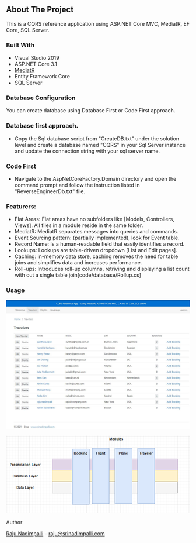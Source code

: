 

<!-- ABOUT THE PROJECT -->
## About The Project
This is a CQRS reference application using ASP.NET Core MVC, MediatR, EF Core, SQL Server.
  <!--
  <br />
    <a target="_blank" href="https://www.srinadimpalli.com/2021/05/vertical-slice-architecture-using-net5-cqrs-mediatr-ef-core-c/"><strong>Explore the docs »</strong></a>
    -->
    
### Built With
* Visual Studio 2019
* ASP.NET Core 3.1
* [MediatR](https://www.nuget.org/packages/MediatR/)
* Entity Framework Core
* SQL Server

### Database Configuration 
You can create database using Database First or Code First approach.
### Database first approach.
* Copy the Sql database script from "CreateDB.txt" under the solution level and create a database named "CQRS" in your Sql Server instance and update the connection string with your sql server name.
### Code First
* Navigate to the AspNetCoreFactory.Domain directory and open the command prompt and follow the instruction listed in "ReverseEngineerDb.txt" file.

### Featurers:
* Flat Areas: Flat areas have no subfolders like [Models, Controllers, Views]. All files in a module reside in the same folder.
* MediatR: MediatR separates messages into queries and commands.
* Event Sourcing pattern: (partially implemented), look for Event table.
* Record Name: Is a human-readable field that easily identifies a record.
* Lookups: Lookups are table-driven dropdown [List and Edit pages].
* Caching: in-memory data store, caching removes the need for table joins and simplifies data and increases performance.
* Roll-ups: Introduces roll-up columns, retriving and displaying a list count with out a single table join[code/database/Rollup.cs]

### Usage
<p align="left">
      <img src="https://github.com/srinadimpalli/CQRS-using-ASP.NET-Core-MVC/blob/master/AspNetCoreFactory.CQRS.Core/wwwroot/images/cqrs.jpg" alt="usage">
</P
</br>
<p align="left">
      <img src="https://github.com/srinadimpalli/CQRS-using-ASP.NET-Core-MVC/blob/master/AspNetCoreFactory.CQRS.Core/wwwroot/images/Modules_VSlice.PNG" alt="modules">
</P

## Author

[Raju Nadimpalli](https://srinadimpalli.com) - raju@srinadimpalli.com

